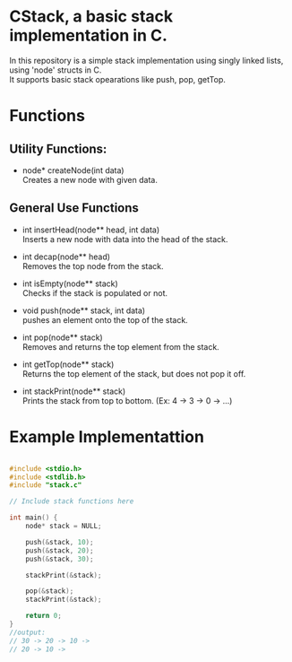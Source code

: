 # CStack, a basic stack implementation in C.
  
In this repository is a simple stack implementation using singly linked lists, using 'node' structs in C.  
It supports basic stack opearations like push, pop, getTop.  

# Functions  
  
## Utility Functions:  
- node* createNode(int data)  
Creates a new node with given data.

## General Use Functions  
- int insertHead(node** head, int data)  
Inserts a new node with data into the head of the stack.  
  
- int decap(node** head)  
Removes the top node from the stack.  
  
- int isEmpty(node** stack)  
Checks if the stack is populated or not.  
  
- void push(node** stack, int data)  
pushes an element onto the top of the stack.  
  
- int pop(node** stack)  
Removes and returns the top element from the stack.  
  
- int getTop(node** stack)  
Returns the top element of the stack, but does not pop it off.  
  
- int stackPrint(node** stack)  
Prints the stack from top to bottom. (Ex: 4 -> 3 -> 0 -> ...)  


# Example Implementattion  

```C

#include <stdio.h>
#include <stdlib.h>
#include "stack.c"

// Include stack functions here

int main() {
    node* stack = NULL;

    push(&stack, 10);
    push(&stack, 20);
    push(&stack, 30);

    stackPrint(&stack);

    pop(&stack);
    stackPrint(&stack);

    return 0;
}
//output:
// 30 -> 20 -> 10 ->
// 20 -> 10 ->

```
